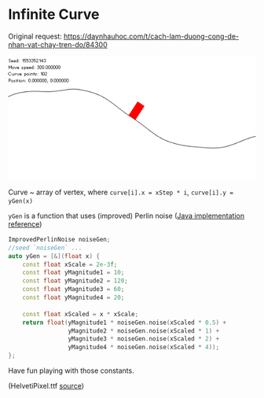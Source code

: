 # Infinite Curve

Original request: https://daynhauhoc.com/t/cach-lam-duong-cong-de-nhan-vat-chay-tren-do/84300

![res/example.gif](./res/example.gif)

Curve ~ array of vertex, where
`curve[i].x = xStep * i`,
`curve[i].y = yGen(x)`

`yGen` is a function that uses (improved) Perlin noise ([Java implementation reference](https://mrl.nyu.edu/~perlin/noise/))

```C++
ImprovedPerlinNoise noiseGen;
//seed `noiseGen` ...
auto yGen = [&](float x) {
    const float xScale = 2e-3f;
    const float yMagnitude1 = 10;
    const float yMagnitude2 = 120;
    const float yMagnitude3 = 60;
    const float yMagnitude4 = 20;

    const float xScaled = x * xScale;
    return float(yMagnitude1 * noiseGen.noise(xScaled * 0.5) +
                 yMagnitude2 * noiseGen.noise(xScaled * 1) +
                 yMagnitude3 * noiseGen.noise(xScaled * 2) +
                 yMagnitude4 * noiseGen.noise(xScaled * 4));
};
```
Have fun playing with those constants.

(HelvetiPixel.ttf [source](http://www.pentacom.jp/pentacom/bitfontmaker2/gallery/?id=381))

